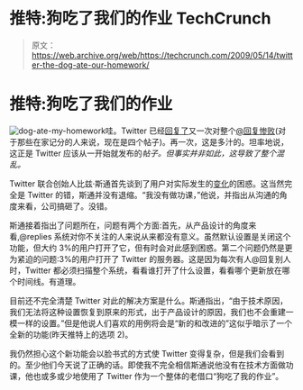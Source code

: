# 推特:狗吃了我们的作业 TechCrunch

> 原文：<https://web.archive.org/web/https://techcrunch.com/2009/05/14/twitter-the-dog-ate-our-homework/>

# 推特:狗吃了我们的作业

![dog-ate-my-homework](img/8c30da311810f62875ad138041cc4769.png "dog-ate-my-homework")哇。Twitter 已经[回复了](https://web.archive.org/web/20221005180606/http://blog.twitter.com/2009/05/replies-kerfuffle.html)又一次对整个[@回复惨败](https://web.archive.org/web/20221005180606/http://www.beta.techcrunch.com/2009/05/14/twitters-spectacularly-awful-24-hours/)(对于那些在家记分的人来说，现在是四个帖子)。再一次，这是多汁的。坦率地说，这正是 Twitter 应该从一开始就发布的*帖子。但事实并非如此，这导致了整个混乱。*

Twitter 联合创始人比兹·斯通首先谈到了用户对实际发生的[变化](https://web.archive.org/web/20221005180606/http://www.beta.techcrunch.com/2009/05/12/twitter-decides-were-not-smart-enough-for-replies-changes-them-again/)的困惑。这当然完全是 Twitter 的错，斯通并没有退缩。“我没有做功课，”他说，并指出从沟通的角度来看，公司搞砸了。没错。

斯通接着指出了问题所在，问题有两个方面:首先，从产品设计的角度来看,@replies 系统对你不关注的人来说从来都没有意义。虽然默认设置是关闭这个功能，但大约 3%的用户打开了它，但有时会对此感到困惑。第二个问题仍然是更为紧迫的问题:3%的用户打开了 Twitter 的服务器。这是因为每次有人@回复别人时，Twitter 都必须扫描整个系统，看看谁打开了什么设置，看看哪个更新放在哪个时间线。有道理。

目前还不完全清楚 Twitter 对此的解决方案是什么。斯通指出，“由于技术原因，我们无法将这种设置恢复到原来的形式，出于产品设计的原因，我们也不会重建一模一样的设置。”但是他说人们喜欢的用例将会是“新的和改进的”这似乎暗示了一个全新的功能(昨天推特上的选项 2)。

我仍然担心这个新功能会以脸书式的方式使 Twitter 变得复杂，但是我们会看到的。至少他们今天说了正确的话。即使我不完全相信斯通说他没有在技术方面做功课，他也或多或少地使用了 Twitter 作为一个整体的老借口“狗吃了我的作业”。